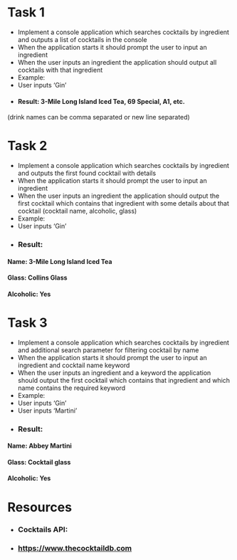 
# Task 1
- Implement a console application which searches cocktails by ingredient and
outputs a list of cocktails in the console
- When the application starts it should prompt the user to input an ingredient
- When the user inputs an ingredient the application should output all cocktails
with that ingredient
- Example:
- User inputs ‘Gin’
- #### Result: 3-Mile Long Island Iced Tea, 69 Special, A1, etc.
(drink names can be comma separated or new line separated)



# Task 2
- Implement a console application which searches cocktails by ingredient and
outputs the first found cocktail with details
- When the application starts it should prompt the user to input an ingredient
- When the user inputs an ingredient the application should output the first
cocktail which contains that ingredient with some details about that cocktail
(cocktail name, alcoholic, glass)
- Example:
- User inputs ‘Gin’
- ### Result:
#### Name: 3-Mile Long Island Iced Tea
#### Glass: Collins Glass
#### Alcoholic: Yes



# Task 3
- Implement a console application which searches cocktails by ingredient and additional
search parameter for filtering cocktail by name
- When the application starts it should prompt the user to input an ingredient and cocktail
name keyword
- When the user inputs an ingredient and a keyword the application should output the first
cocktail which contains that ingredient and which name contains the required keyword
- Example:
- User inputs ‘Gin’
- User inputs ‘Martini’
- ### Result:
#### Name: Abbey Martini
#### Glass: Cocktail glass
#### Alcoholic: Yes






# Resources
- ### Cocktails API:
- ### https://www.thecocktaildb.com

